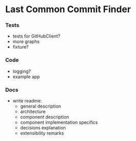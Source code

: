 # Last Common Commit Finder

### Tests
- tests for GitHubClient?
- more graphs
- fixture?

### Code
- logging?
- example app

### Docs
- write readme:
  - general description
  - architecture
  - component description
  - component implementation specifics
  - decisions explanation
  - extensibility remarks